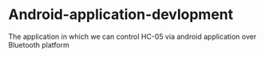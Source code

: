 # Android-application-devlopment
The application in which we can control HC-05 via android application over Bluetooth platform
